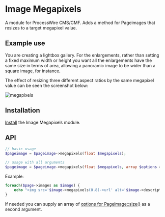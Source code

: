 # Image Megapixels

A module for ProcessWire CMS/CMF. Adds a method for Pageimages that resizes to a target megapixel value.

## Example use

You are creating a lightbox gallery. For the enlargements, rather than setting a fixed maximum width or height you want all the enlargements have the same size in terms of area, allowing a panoramic image to be wider than a square image, for instance.

The effect of resizing three different aspect ratios by the same megapixel value can be seen the screenshot below:

![megapixels](https://user-images.githubusercontent.com/1538852/35495012-749cb392-0523-11e8-81d1-4a8beb68eaf3.jpg)

## Installation

[Install](http://modules.processwire.com/install-uninstall/) the Image Megapixels module.

## API

```php
// basic usage
$pageimage = $pageimage->megapixels(float $megapixels);

// usage with all arguments
$pageimage = $pageimage->megapixels(float $megapixels, array $options = []);
```

Example:

```php
foreach($page->images as $image) {
    echo "<img src='$image->megapixels(0.8)->url' alt='$image->description'>"
}
```

If needed you can supply an array of [options for Pageimage::size()](https://processwire.com/api/ref/page-image/size/) as a second argument.